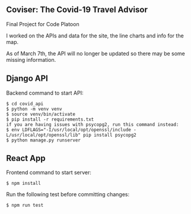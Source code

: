 ## Coviser: The Covid-19 Travel Advisor
Final Project for Code Platoon

I worked on the APIs and data for the site, the line charts and info for the map. 

As of March 7th, the API will no longer be updated so there may be some missing information. 



## Django API
Backend command to start API:
```console
$ cd covid_api
$ python -m venv venv
$ source venv/bin/activate
$ pip install -r requirements.txt
if you are having issues with psycopg2, run this command instead:
$ env LDFLAGS="-I/usr/local/opt/openssl/include -L/usr/local/opt/openssl/lib" pip install psycopg2
$ python manage.py runserver
```
## React App
Frontend command to start server:
```console
$ npm install
```
Run the following test before committing changes: 
```console
$ npm run test
```
